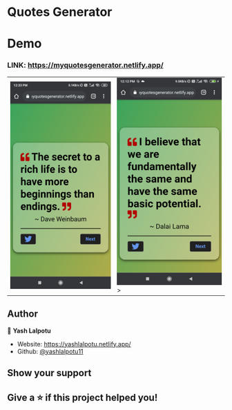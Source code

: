# Quotes Generator

# Demo

### LINK: https://myquotesgenerator.netlify.app/ 

<!-- ![Preview](img1.png) -->

<!-- ![Preview](images/img1.jpg)
![Preview](images/img2.jpg) -->

<table>
  <tr>
    <td><img src="images/img1.jpg" width=270 height=480></td>
    <td><img src="images/img2.jpg" width=270 height=480>></td>
<!--     <td><img src="screenshots/Screenshot_1582745139.png" width=270 height=480></td> -->
  </tr>
 </table>

<!-- <img src="images/img1.jpg" width=40% height=50%>
<img src="images/img2.jpg" width=40% height=50%> -->


## Author

👤 **Yash Lalpotu**

* Website: https://yashlalpotu.netlify.app/
* Github: [@yashlalpotu11](https://github.com/yashlalpotu11)


## Show your support

Give a ⭐️ if this project helped you!
---
